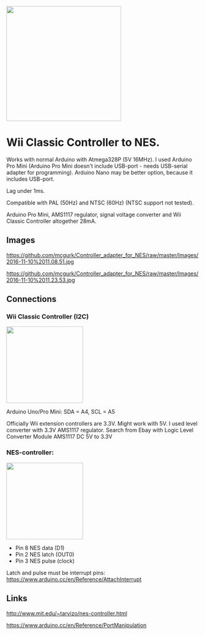 <a href="https://github.com/mcgurk/Controller_adapter_for_NES/raw/master/Images/Wii-Classic-Controller_Arduino_NES.jpg"><img src="https://github.com/mcgurk/Controller_adapter_for_NES/raw/master/Images/Wii-Classic-Controller_Arduino_NES.jpg" height="300"></a>

# Wii Classic Controller to NES.

Works with normal Arduino with Atmega328P (5V 16MHz). I used Arduino Pro Mini (Arduino Pro Mini doesn't include USB-port - needs USB-serial adapter for programming). Arduino Nano may be better option, because it includes USB-port.

Lag under 1ms.

Compatible with PAL (50Hz) and NTSC (60Hz) (NTSC support not tested).

Arduino Pro Mini, AMS1117 regulator, signal voltage converter and Wii Classic Controller altogether 28mA.

## Images

https://github.com/mcgurk/Controller_adapter_for_NES/raw/master/Images/2016-11-10%2011.08.51.jpg

https://github.com/mcgurk/Controller_adapter_for_NES/raw/master/Images/2016-11-10%2011.23.53.jpg

## Connections

### Wii Classic Controller (I2C)

<a href="https://c2.staticflickr.com/8/7263/7085452395_c6897a4f2d_b.jpg"><img src="https://c2.staticflickr.com/8/7263/7085452395_c6897a4f2d_b.jpg" height="200"></a>

Arduino Uno/Pro Mini: SDA = A4, SCL = A5

Officially Wii extension controllers are 3.3V.  Might work with 5V. I used level converter with 3.3V AMS1117 regulator. Search from Ebay with Logic Level Converter Module AMS1117 DC 5V to 3.3V

### NES-controller:

<a href="http://psmay.com/wp-content/uploads/2011/10/nes-controller-pinout.png"><img src="http://psmay.com/wp-content/uploads/2011/10/nes-controller-pinout.png" height="200"></a>

- Pin 8 NES data (D1) 
- Pin 2 NES latch (OUT0)
- Pin 3 NES pulse (clock)

Latch and pulse must be interrupt pins: https://www.arduino.cc/en/Reference/AttachInterrupt

## Links

http://www.mit.edu/~tarvizo/nes-controller.html

https://www.arduino.cc/en/Reference/PortManipulation
